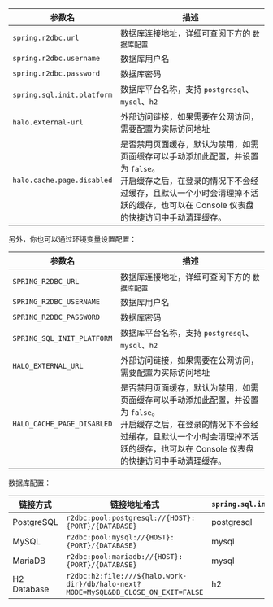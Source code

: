 | 参数名                                         | 描述                                                                                                                                                                                                                  |
| ---------------------------------------------- | --------------------------------------------------------------------------------------------------------------------------------------------------------------------------------------------------------------------- |
| `spring.r2dbc.url`                             | 数据库连接地址，详细可查阅下方的 `数据库配置`                                                                                                                                                                         |
| `spring.r2dbc.username`                        | 数据库用户名                                                                                                                                                                                                          |
| `spring.r2dbc.password`                        | 数据库密码                                                                                                                                                                                                            |
| `spring.sql.init.platform`                     | 数据库平台名称，支持 `postgresql`、`mysql`、`h2`                                                                                                                                                                      |
| `halo.external-url`                            | 外部访问链接，如果需要在公网访问，需要配置为实际访问地址                                                                                                                                                              |
| `halo.cache.page.disabled`                     | 是否禁用页面缓存，默认为禁用，如需页面缓存可以手动添加此配置，并设置为 `false`。<br />开启缓存之后，在登录的情况下不会经过缓存，且默认一个小时会清理掉不活跃的缓存，也可以在 Console 仪表盘的快捷访问中手动清理缓存。 |

另外，你也可以通过环境变量设置配置：

| 参数名                                         | 描述                                                                                                                                                                                                                  |
| ---------------------------------------------- | --------------------------------------------------------------------------------------------------------------------------------------------------------------------------------------------------------------------- |
| `SPRING_R2DBC_URL`                             | 数据库连接地址，详细可查阅下方的 `数据库配置`                                                                                                                                                                         |
| `SPRING_R2DBC_USERNAME`                        | 数据库用户名                                                                                                                                                                                                          |
| `SPRING_R2DBC_PASSWORD`                        | 数据库密码                                                                                                                                                                                                            |
| `SPRING_SQL_INIT_PLATFORM`                     | 数据库平台名称，支持 `postgresql`、`mysql`、`h2`                                                                                                                                                                      |
| `HALO_EXTERNAL_URL`                            | 外部访问链接，如果需要在公网访问，需要配置为实际访问地址                                                                                                                                                              |
| `HALO_CACHE_PAGE_DISABLED`                     | 是否禁用页面缓存，默认为禁用，如需页面缓存可以手动添加此配置，并设置为 `false`。<br />开启缓存之后，在登录的情况下不会经过缓存，且默认一个小时会清理掉不活跃的缓存，也可以在 Console 仪表盘的快捷访问中手动清理缓存。 |



数据库配置：

| 链接方式    | 链接地址格式                                                                       | `spring.sql.init.platform` |
| ----------- | ---------------------------------------------------------------------------------- | -------------------------- |
| PostgreSQL  | `r2dbc:pool:postgresql://{HOST}:{PORT}/{DATABASE}`                                 | postgresql                 |
| MySQL       | `r2dbc:pool:mysql://{HOST}:{PORT}/{DATABASE}`                                      | mysql                      |
| MariaDB     | `r2dbc:pool:mariadb://{HOST}:{PORT}/{DATABASE}`                                    | mysql                      |
| H2 Database | `r2dbc:h2:file:///${halo.work-dir}/db/halo-next?MODE=MySQL&DB_CLOSE_ON_EXIT=FALSE` | h2                         |
